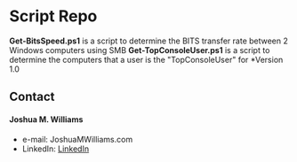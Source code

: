 Script Repo
======

**Get-BitsSpeed.ps1** is a script to determine the BITS transfer rate between 2 Windows computers using SMB
**Get-TopConsoleUser.ps1** is a script to determine the computers that a user is the "TopConsoleUser" for
*Version 1.0

## Contact
#### Joshua M. Williams
* e-mail: JoshuaMWilliams.com
* LinkedIn: [LinkedIn](https://www.linkedin.com/in/joshmwilliams/ "Joshua M. Williams on LinkedIn")

